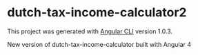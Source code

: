 # dutch-tax-income-calculator2

This project was generated with [Angular CLI](https://github.com/angular/angular-cli) version 1.0.3.

New version of dutch-tax-income-calculator built with Angular 4
